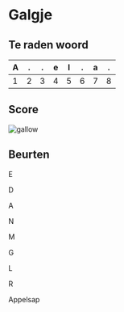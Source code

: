 # Galgje

## Te raden woord

| A   | .   | .   | e   | l   | .   | a   | .   |
| --- | --- | --- | --- | --- | --- | --- | --- |
| 1   | 2   | 3   | 4   | 5   | 6   | 7   | 8   |

## Score

![gallow](./images/6.png)

## Beurten

E

D

A

N

M

G

L

R

Appelsap
